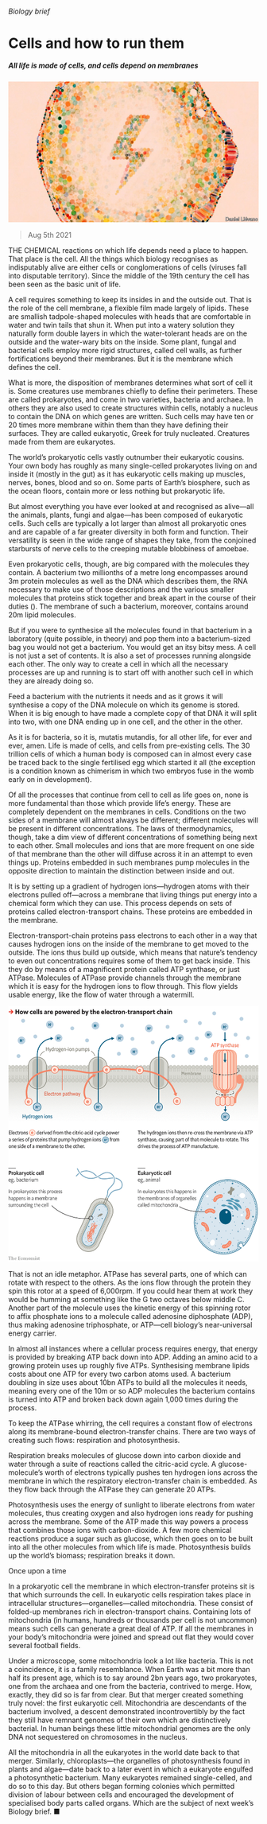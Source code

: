 ###### Biology brief

# Cells and how to run them 

##### All life is made of cells, and cells depend on membranes 

![image](images/20210807_SBD001_0.jpg) 

> Aug 5th 2021 

THE CHEMICAL reactions on which life depends need a place to happen. That place is the cell. All the things which biology recognises as indisputably alive are either cells or conglomerations of cells (viruses fall into disputable territory). Since the middle of the 19th century the cell has been seen as the basic unit of life.

A cell requires something to keep its insides in and the outside out. That is the role of the cell membrane, a flexible film made largely of lipids. These are smallish tadpole-shaped molecules with heads that are comfortable in water and twin tails that shun it. When put into a watery solution they naturally form double layers in which the water-tolerant heads are on the outside and the water-wary bits on the inside. Some plant, fungal and bacterial cells employ more rigid structures, called cell walls, as further fortifications beyond their membranes. But it is the membrane which defines the cell.


What is more, the disposition of membranes determines what sort of cell it is. Some creatures use membranes chiefly to define their perimeters. These are called prokaryotes, and come in two varieties, bacteria and archaea. In others they are also used to create structures within cells, notably a nucleus to contain the DNA on which genes are written. Such cells may have ten or 20 times more membrane within them than they have defining their surfaces. They are called eukaryotic, Greek for truly nucleated. Creatures made from them are eukaryotes.

The world’s prokaryotic cells vastly outnumber their eukaryotic cousins. Your own body has roughly as many single-celled prokaryotes living on and inside it (mostly in the gut) as it has eukaryotic cells making up muscles, nerves, bones, blood and so on. Some parts of Earth’s biosphere, such as the ocean floors, contain more or less nothing but prokaryotic life.

But almost everything you have ever looked at and recognised as alive—all the animals, plants, fungi and algae—has been composed of eukaryotic cells. Such cells are typically a lot larger than almost all prokaryotic ones and are capable of a far greater diversity in both form and function. Their versatility is seen in the wide range of shapes they take, from the conjoined starbursts of nerve cells to the creeping mutable blobbiness of amoebae.

Even prokaryotic cells, though, are big compared with the molecules they contain. A bacterium two millionths of a metre long encompasses around 3m protein molecules as well as the DNA which describes them, the RNA necessary to make use of those descriptions and the various smaller molecules that proteins stick together and break apart in the course of their duties (). The membrane of such a bacterium, moreover, contains around 20m lipid molecules.

But if you were to synthesise all the molecules found in that bacterium in a laboratory (quite possible, in theory) and pop them into a bacterium-sized bag you would not get a bacterium. You would get an itsy bitsy mess. A cell is not just a set of contents. It is also a set of processes running alongside each other. The only way to create a cell in which all the necessary processes are up and running is to start off with another such cell in which they are already doing so.

Feed a bacterium with the nutrients it needs and as it grows it will synthesise a copy of the DNA molecule on which its genome is stored. When it is big enough to have made a complete copy of that DNA it will split into two, with one DNA ending up in one cell, and the other in the other.

As it is for bacteria, so it is, mutatis mutandis, for all other life, for ever and ever, amen. Life is made of cells, and cells from pre-existing cells. The 30 trillion cells of which a human body is composed can in almost every case be traced back to the single fertilised egg which started it all (the exception is a condition known as chimerism in which two embryos fuse in the womb early on in development).

Of all the processes that continue from cell to cell as life goes on, none is more fundamental than those which provide life’s energy. These are completely dependent on the membranes in cells. Conditions on the two sides of a membrane will almost always be different; different molecules will be present in different concentrations. The laws of thermodynamics, though, take a dim view of different concentrations of something being next to each other. Small molecules and ions that are more frequent on one side of that membrane than the other will diffuse across it in an attempt to even things up. Proteins embedded in such membranes pump molecules in the opposite direction to maintain the distinction between inside and out.

It is by setting up a gradient of hydrogen ions—hydrogen atoms with their electrons pulled off—across a membrane that living things put energy into a chemical form which they can use. This process depends on sets of proteins called electron-transport chains. These proteins are embedded in the membrane.

Electron-transport-chain proteins pass electrons to each other in a way that causes hydrogen ions on the inside of the membrane to get moved to the outside. The ions thus build up outside, which means that nature’s tendency to even out concentrations requires some of them to get back inside. This they do by means of a magnificent protein called ATP synthase, or just ATPase. Molecules of ATPase provide channels through the membrane which it is easy for the hydrogen ions to flow through. This flow yields usable energy, like the flow of water through a watermill.

![image](images/20210807_SBC002.png) 


That is not an idle metaphor. ATPase has several parts, one of which can rotate with respect to the others. As the ions flow through the protein they spin this rotor at a speed of 6,000rpm. If you could hear them at work they would be humming at something like the G two octaves below middle C. Another part of the molecule uses the kinetic energy of this spinning rotor to affix phosphate ions to a molecule called adenosine diphosphate (ADP), thus making adenosine triphosphate, or ATP—cell biology’s near-universal energy carrier.

In almost all instances where a cellular process requires energy, that energy is provided by breaking ATP back down into ADP. Adding an amino acid to a growing protein uses up roughly five ATPs. Synthesising membrane lipids costs about one ATP for every two carbon atoms used. A bacterium doubling in size uses about 10bn ATPs to build all the molecules it needs, meaning every one of the 10m or so ADP molecules the bacterium contains is turned into ATP and broken back down again 1,000 times during the process.

To keep the ATPase whirring, the cell requires a constant flow of electrons along its membrane-bound electron-transfer chains. There are two ways of creating such flows: respiration and photosynthesis.

Respiration breaks molecules of glucose down into carbon dioxide and water through a suite of reactions called the citric-acid cycle. A glucose-molecule’s worth of electrons typically pushes ten hydrogen ions across the membrane in which the respiratory electron-transfer chain is embedded. As they flow back through the ATPase they can generate 20 ATPs.

Photosynthesis uses the energy of sunlight to liberate electrons from water molecules, thus creating oxygen and also hydrogen ions ready for pushing across the membrane. Some of the ATP made this way powers a process that combines those ions with carbon-dioxide. A few more chemical reactions produce a sugar such as glucose, which then goes on to be built into all the other molecules from which life is made. Photosynthesis builds up the world’s biomass; respiration breaks it down.

Once upon a time

In a prokaryotic cell the membrane in which electron-transfer proteins sit is that which surrounds the cell. In eukaryotic cells respiration takes place in intracellular structures—organelles—called mitochondria. These consist of folded-up membranes rich in electron-transport chains. Containing lots of mitochondria (in humans, hundreds or thousands per cell is not uncommon) means such cells can generate a great deal of ATP. If all the membranes in your body’s mitochondria were joined and spread out flat they would cover several football fields.

Under a microscope, some mitochondria look a lot like bacteria. This is not a coincidence, it is a family resemblance. When Earth was a bit more than half its present age, which is to say around 2bn years ago, two prokaryotes, one from the archaea and one from the bacteria, contrived to merge. How, exactly, they did so is far from clear. But that merger created something truly novel: the first eukaryotic cell. Mitochondria are descendants of the bacterium involved, a descent demonstrated incontrovertibly by the fact they still have remnant genomes of their own which are distinctively bacterial. In human beings these little mitochondrial genomes are the only DNA not sequestered on chromosomes in the nucleus.

All the mitochondria in all the eukaryotes in the world date back to that merger. Similarly, chloroplasts—the organelles of photosynthesis found in plants and algae—date back to a later event in which a eukaryote engulfed a photosynthetic bacterium. Many eukaryotes remained single-celled, and do so to this day. But others began forming colonies which permitted division of labour between cells and encouraged the development of specialised body parts called organs. Which are the subject of next week’s Biology brief. ■

